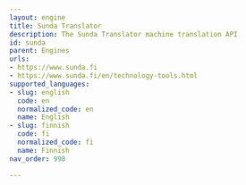 ```yaml
---
layout: engine
title: Sunda Translator
description: The Sunda Translator machine translation API
id: sunda
parent: Engines
urls:
- https://www.sunda.fi
- https://www.sunda.fi/en/technology-tools.html
supported_languages:
- slug: english
  code: en
  normalized_code: en
  name: English
- slug: finnish
  code: fi
  normalized_code: fi
  name: Finnish
nav_order: 998

---
```



